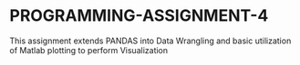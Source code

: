 # PROGRAMMING-ASSIGNMENT-4
This assignment extends PANDAS into Data Wrangling and basic utilization of Matlab plotting to perform Visualization
